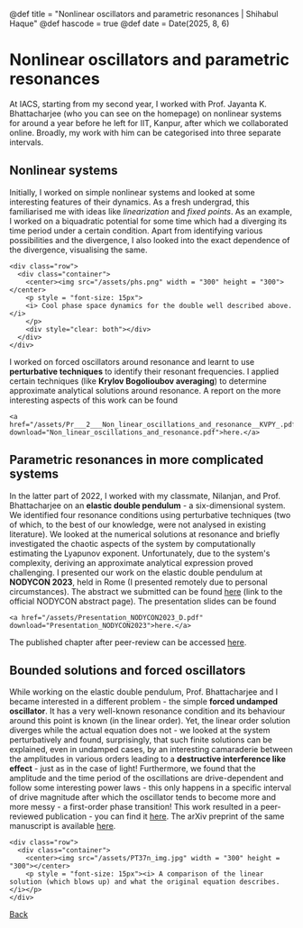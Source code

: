 @def title = "Nonlinear oscillators and parametric resonances | Shihabul Haque"
@def hascode = true
@def date = Date(2025, 8, 6)

# Nonlinear oscillators and parametric resonances
At IACS, starting from my second year, I worked with Prof. Jayanta K. Bhattacharjee (who you can see on the homepage) on nonlinear systems for around a year before he left for IIT, Kanpur, after which we collaborated online. Broadly, my work with him can be categorised into three separate intervals. 

## Nonlinear systems
Initially, I worked on simple nonlinear systems and looked at some interesting features of their dynamics. As a fresh undergrad, this familiarised me with ideas like 
_linearization_ and _fixed points_. As an example, I worked on a biquadratic potential for some time which had a diverging its time period under a certain condition. 
Apart from identifying various possibilities and the divergence, I also looked into the exact dependence of the divergence, visualising the same.
~~~
<div class="row">
  <div class="container">
    <center><img src="/assets/phs.png" width = "300" height = "300"></center>
    <p style = "font-size: 15px">
    <i> Cool phase space dynamics for the double well described above. </i>
    </p>     
    <div style="clear: both"></div> 
  </div>
</div>
~~~
I worked on forced oscillators around resonance and learnt to use **perturbative techniques** to identify their resonant frequencies. I applied certain techniques (like 
**Krylov Bogolioubov averaging**) to determine approximate analytical solutions around resonance. A report on the more interesting aspects of this work can be found
~~~
<a href="/assets/Pr___2___Non_linear_oscillations_and_resonance__KVPY_.pdf" download="Non_linear_oscillations_and_resonance.pdf">here.</a>
~~~
## Parametric resonances in more complicated systems
In the latter part of 2022, I worked with my classmate, Nilanjan, and Prof. Bhattacharjee on an **elastic double pendulum** - a six-dimensional system. We identified four 
resonance conditions using perturbative techniques (two of which, to the best of our knowledge, were not analysed in existing literature). We looked at the numerical solutions 
at resonance and briefly investigated the chaotic aspects of the system by computationally estimating the Lyapunov exponent. Unfortunately, due to the system's complexity, 
deriving an approximate analytical expression proved challenging. I presented our work on the elastic double pendulum at **NODYCON 2023**, held in Rome (I presented remotely 
due to personal circumstances). The abstract we submitted can be found [here](https://nodycon.org/2023/papers/192/abstract_submissions/621/view_abstract) 
(link to the official NODYCON abstract page). The presentation slides can be found
~~~
<a href="/assets/Presentation_NODYCON2023_D.pdf" download="Presentation_NODYCON2023">here.</a>
~~~
The published chapter after peer-review can be accessed [here](https://link.springer.com/chapter/10.1007/978-3-031-50631-4_12).
## Bounded solutions and forced oscillators
While working on the elastic double pendulum, Prof. Bhattacharjee and I became interested in a different problem - the simple **forced undamped oscillator**. It has a very 
well-known resonance condition and its behaviour around this point is known (in the linear order). Yet, the linear order solution diverges while the actual equation does not - we looked at the system perturbatively and found, surprisingly, that such finite solutions can be explained, even in undamped cases, by an interesting camaraderie between 
the amplitudes in various orders leading to a **destructive interference like effect** - just as in the case of light! Furthermore, we found that the amplitude and the time 
period of the oscillations are drive-dependent and follow some interesting power laws - this only happens in a specific interval of drive magnitude after which the oscillator 
tends to become more and more messy - a first-order phase transition! This work resulted in a peer-reviewed publication - you can find it 
[here](https://iopscience.iop.org/article/10.1088/1751-8121/ad6412). The arXiv preprint of the same manuscript is available [here](https://arxiv.org/abs/2305.04125).
~~~
<div class="row">
  <div class="container">
    <center><img src="/assets/PT37n_img.jpg" width = "300" height = "300"></center>
    <p style = "font-size: 15px"><i> A comparison of the linear solution (which blows up) and what the original equation describes. </i></p>
</div>
~~~

[Back](/menu1/)
